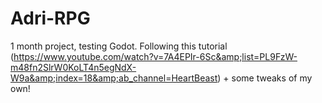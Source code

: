 # Adri-RPG
1 month project, testing Godot. Following this tutorial (https://www.youtube.com/watch?v=7A4EPIr-6Sc&amp;list=PL9FzW-m48fn2SlrW0KoLT4n5egNdX-W9a&amp;index=18&amp;ab_channel=HeartBeast) + some tweaks of my own!
